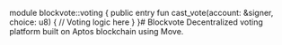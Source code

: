 module blockvote::voting {
    public entry fun cast_vote(account: &signer, choice: u8) {
        // Voting logic here
    }
}# Blockvote
Decentralized voting platform built on Aptos blockchain using Move.
